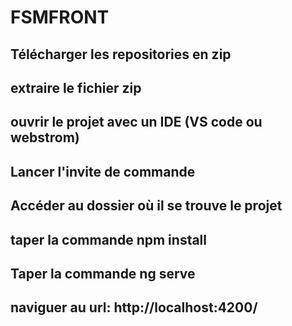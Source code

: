# FSMFRONT

## Télécharger les repositories en zip

## extraire le fichier zip

## ouvrir le projet avec un IDE (VS code ou webstrom)

## Lancer l'invite de commande

## Accéder au dossier où il se trouve le projet

## taper la commande npm install

## Taper la commande ng serve 

## naviguer au url: http://localhost:4200/


